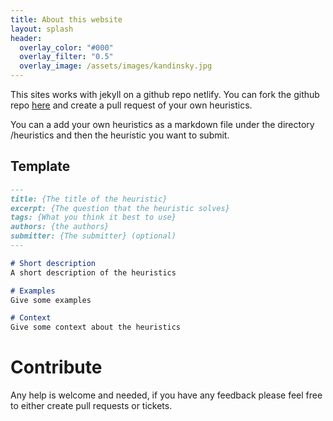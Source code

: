 ```yaml
---
title: About this website
layout: splash
header:
  overlay_color: "#000"
  overlay_filter: "0.5"
  overlay_image: /assets/images/kandinsky.jpg
---
```


This sites works with jekyll on a github repo netlify. You can fork the github repo [here](https://github.com/Baasie/domain-driven-design-heuristics) and create a pull request of your own heuristics.

You can a add your own heuristics as a markdown file under the directory /heuristics and then the heuristic you want to submit.

## Template

``` markdown
---
title: {The title of the heuristic}
excerpt: {The question that the heuristic solves}
tags: {What you think it best to use}
authors: {the authors}
submitter: {The submitter} (optional)
---

# Short description
A short description of the heuristics

# Examples
Give some examples

# Context
Give some context about the heuristics

```

# Contribute

Any help is welcome and needed, if you have any feedback please feel free to either create pull requests or tickets.